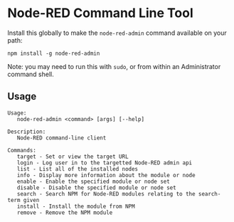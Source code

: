 # Node-RED Command Line Tool

Install this globally to make the `node-red-admin` command available on
your path:

    npm install -g node-red-admin

Note: you may need to run this with `sudo`, or from within an Administrator command shell.


## Usage

    Usage:
       node-red-admin <command> [args] [--help]
    
    Description:
       Node-RED command-line client
    
    Commands:
       target - Set or view the target URL
       login - Log user in to the targetted Node-RED admin api
       list - List all of the installed nodes
       info - Display more information about the module or node
       enable - Enable the specified module or node set
       disable - Disable the specified module or node set
       search - Search NPM for Node-RED modules relating to the search-term given
       install - Install the module from NPM
       remove - Remove the NPM module

